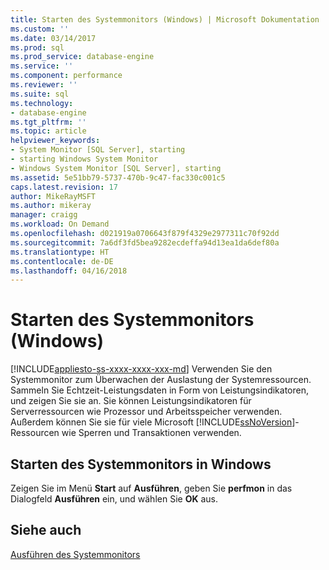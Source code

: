 ```yaml
---
title: Starten des Systemmonitors (Windows) | Microsoft Dokumentation
ms.custom: ''
ms.date: 03/14/2017
ms.prod: sql
ms.prod_service: database-engine
ms.service: ''
ms.component: performance
ms.reviewer: ''
ms.suite: sql
ms.technology:
- database-engine
ms.tgt_pltfrm: ''
ms.topic: article
helpviewer_keywords:
- System Monitor [SQL Server], starting
- starting Windows System Monitor
- Windows System Monitor [SQL Server], starting
ms.assetid: 5e51bb79-5737-470b-9c47-fac330c001c5
caps.latest.revision: 17
author: MikeRayMSFT
ms.author: mikeray
manager: craigg
ms.workload: On Demand
ms.openlocfilehash: d021919a0706643f879f4329e2977311c70f92dd
ms.sourcegitcommit: 7a6df3fd5bea9282ecdeffa94d13ea1da6def80a
ms.translationtype: HT
ms.contentlocale: de-DE
ms.lasthandoff: 04/16/2018
---
```

# <a name="start-system-monitor-windows"></a>Starten des Systemmonitors (Windows)
[!INCLUDE[appliesto-ss-xxxx-xxxx-xxx-md](../../includes/appliesto-ss-xxxx-xxxx-xxx-md.md)]
  Verwenden Sie den Systemmonitor zum Überwachen der Auslastung der Systemressourcen. Sammeln Sie Echtzeit-Leistungsdaten in Form von Leistungsindikatoren, und zeigen Sie sie an. Sie können Leistungsindikatoren für Serverressourcen wie Prozessor und Arbeitsspeicher verwenden. Außerdem können Sie sie für viele Microsoft [!INCLUDE[ssNoVersion](../../includes/ssnoversion-md.md)]-Ressourcen wie Sperren und Transaktionen verwenden.  
  
## <a name="start-system-monitor-in-windows"></a>Starten des Systemmonitors in Windows  
  
Zeigen Sie im Menü **Start** auf **Ausführen**, geben Sie **perfmon** in das Dialogfeld **Ausführen** ein, und wählen Sie **OK** aus.  
  
## <a name="see-also"></a>Siehe auch  
 [Ausführen des Systemmonitors](../../relational-databases/performance-monitor/run-system-monitor.md)  
  
  
